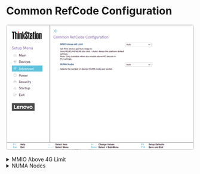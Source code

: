 # Common RefCode Configuration #

![](./img/ts_amd_commonrefcodeconfiguration.png)

<details><summary>MMIO Above 4G Limit</summary>

Set PCIe device aperture range to Auto/40/42/44/46/48 bits limit.

Options:

1. **Auto**. Keeps the platform default settings. - Default.
1. 40
1. 42
1. 44
1. 46
1. 48

| WMI Setting name | Values | SVP or SMP Req'd | AMD/Intel |
|:---|:---|:---|:---|
| MmioAbove4GLimit | Auto, 40, 42, 44, 46, 48 | yes | AMD |

</details>

<details><summary>NUMA Nodes</summary>

Whether to enable Non-Uniform Memory Access (NUMA).

Options:

1.  **Enabled** - Default.
2.  Disabled.

| WMI Setting name | Values | SVP or SMP Req'd | AMD/Intel |
|:---|:---|:---|:---|
| NUMA | NPS1, NPS2, NPS4, Auto | yes | AMD |

</details>
